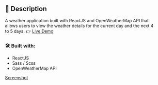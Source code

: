 ## :page_with_curl: Description

A weather application built with ReactJS and OpenWeatherMap API that allows users to view the weather details for the current day and the next 4 to 5 days.
:point_right: [Live Demo](https://damp-anchorage-86340.herokuapp.com/)

### :hammer_and_wrench: Built with:

- ReactJS
- Sass / Scss
- OpenWeatherMap API

[Screenshot](https://github.com/memo2k/react-weather-app/blob/master/src/assets/weatherapp.png)
